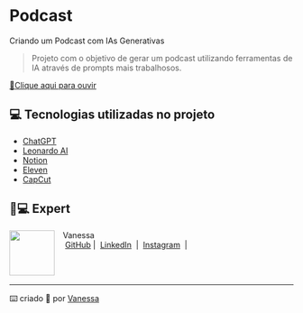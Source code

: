 # Podcast
Criando um Podcast com IAs Generativas

>Projeto com o objetivo de gerar um podcast utilizando ferramentas de IA através de prompts mais trabalhosos.

<a href="https://github.com/Jeffersondeejay/Podcast/blob/main/Audio%20DIO.MP3" title="View PDF now"> 📕Clique aqui para ouvir</a>


## 💻 Tecnologias utilizadas no projeto

- [ChatGPT](https://chat.openai.com/) 
- [Leonardo AI](https://leonardoaiart.com/)
- [Notion](https://www.notion)
- [Eleven](https://elevenlabs.io/)
- [CapCut](https://www.capcut.com/)


## 👨💻 Expert

<p>
    <img 
      align=left 
      margin=10 
      width=80 
      src=""
    />
    <p>&nbsp&nbsp&nbspVanessa<br>
    &nbsp&nbsp&nbsp
    <a href="https://github.com/vanessarocha1989">
    GitHub</a>&nbsp;|&nbsp;
    <a href="https://www.linkedin.com/in/vanessa-rocha-m220889/">LinkedIn</a>
&nbsp;|&nbsp;
    <a href="https://www.instagram.com/vans_rocha22/">
    Instagram</a>
&nbsp;|&nbsp;</p>
</p>
<br/><br/>
<p>

---

⌨️ criado 💜 por [Vanessa](https://github.com/vanessarocha1989)

